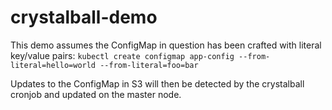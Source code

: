 # crystalball-demo

This demo assumes the ConfigMap in question has been crafted with literal key/value pairs:
`kubectl create configmap app-config --from-literal=hello=world --from-literal=foo=bar`

Updates to the ConfigMap in S3 will then be detected by the crystalball cronjob and updated
on the master node.